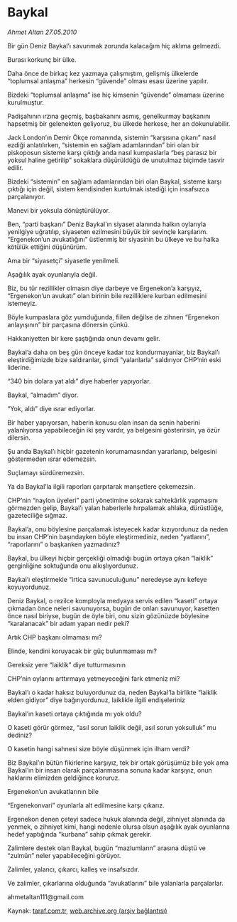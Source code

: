 # Baykal

*Ahmet Altan 27.05.2010*

<div class="yazi"><p>Bir gün Deniz Baykal’ı savunmak zorunda kalacağım hiç aklıma gelmezdi.</p>
<p>Burası korkunç bir ülke.</p>
<p>Daha önce de birkaç kez yazmaya çalışmıştım, gelişmiş ülkelerde “toplumsal anlaşma” herkesin “güvende” olması esası üzerine yapılır.</p>
<p>Bizdeki “toplumsal anlaşma” ise hiç kimsenin “güvende” olmaması üzerine kurulmuştur.</p>
<p>Padişahının ırzına geçmiş, başbakanını asmış, genelkurmay başkanını hapsetmiş bir gelenekten geliyoruz, bu ülkede herkese, her an dokunulabilir.</p>
<p>Jack London’ın Demir Ökçe romanında, sistemin “karşısına çıkanı” nasıl ezdiği anlatılırken, “sistemin en sağlam adamlarından” biri olan bir piskoposun sisteme karşı çıktığı anda nasıl kumpaslarla “beş parasız bir yoksul haline getirilip” sokaklara düşürüldüğü de unutulmaz biçimde tasvir edilir.</p>
<p>Bizdeki “sistemin” en sağlam adamlarından biri olan Baykal, sisteme karşı çıktığı için değil, sistem kendisinden kurtulmak istediği için insafsızca parçalanıyor.</p>
<p>Manevi bir yoksula dönüştürülüyor.</p>
<p>Ben, “parti başkanı” Deniz Baykal’ın siyaset alanında halkın oylarıyla yenilgiye uğratılıp, siyaseten ezilmesini büyük bir sevinçle karşılarım. “Ergenekon’un avukatlığını” üstlenmiş bir siyasinin bu ülkeye ve bu halka kötülük ettiğini düşünürüm.</p>
<p>Ama bir “siyasetçi” siyasetle yenilmeli.</p>
<p>Aşağılık ayak oyunlarıyla değil.</p>
<p>Biz, bu tür rezillikler olmasın diye darbeye ve Ergenekon’a karşıyız, “Ergenekon’un avukatı” olan birinin bile rezilliklere kurban edilmesini istemeyiz.</p>
<p>Böyle kumpaslara göz yumduğunda, fiilen değilse de zihnen “Ergenekon anlayışının” bir parçasına dönersin çünkü.</p>
<p>Hakkaniyetten bir kere şaştığında onun devamı gelir.</p>
<p>Baykal’a daha on beş gün önceye kadar toz kondurmayanlar, biz Baykal’ı eleştirdiğimizde bize saldıranlar, şimdi “yalanlarla” saldırıyor CHP’nin eski liderine.</p>
<p>“340 bin dolara yat aldı” diye haberler yapıyorlar.</p>
<p>Baykal, “almadım” diyor.</p>
<p>“Yok, aldı” diye ısrar ediyorlar.</p>
<p>Bir haber yapıyorsan, haberin konusu olan insan da senin haberini yalanlıyorsa yapabileceğin iki şey vardır, ya belgesini gösterirsin, ya özür dilersin.</p>
<p>Şu anda Baykal’ı hiçbir gazetenin korumamasından yararlanıp, belgesini göstermeden ısrar edemezsin.</p>
<p>Suçlamayı sürdüremezsin.</p>
<p>Ya da Baykal’la ilgili raporları çarpıtarak manşetlere çekemezsin.</p>
<p>CHP’nin “naylon üyeleri” parti yönetimine sokarak sahtekârlık yapmasını görmezden gelip, Baykal’ı yalan haberlerle hırpalamak ahlaka, dürüstlüğe, gazeteciliğe sığmaz.</p>
<p>Baykal’a, onu böylesine parçalamak isteyecek kadar kızıyordunuz da neden bu insan CHP’nin başındayken böyle eleştirmediniz, neden “yatlarını”, “raporlarını” o başkanken yazmadınız?</p>
<p>Baykal, bu ülkeyi hiçbir gerçekliği olmadığı bugün ortaya çıkan “laiklik” gerginliğine soktuğunda onu alkışlıyordunuz.</p>
<p>Baykal’ı eleştirmekle “irtica savunuculuğunu” neredeyse aynı kefeye koyuyordunuz.</p>
<p>Deniz Baykal, o rezilce komployla medyaya servis edilen “kaseti” ortaya çıkmadan önce neleri savunuyorsa, bugün de onları savunuyor, kasetten önce nasıl biriyse, bugün de öyle biri, onu sizin gözünüzde böylesine “karalanacak” bir adam yapan nedir peki?</p>
<p>Artık CHP başkanı olmaması mı?</p>
<p>Elinde, kendini koruyacak bir güç bulunmaması mı?</p>
<p>Gereksiz yere “laiklik” diye tutturmasının</p>
<p>CHP’nin oylarını arttırmaya yetmeyeceğini fark etmeniz mi?</p>
<p>Baykal’ı o kadar haksız buluyordunuz da, neden Baykal’la birlikte “laiklik elden gidiyor” diye bağırıyordunuz, laiklikle ilgili endişeleriniz</p>
<p>Baykal’ın kaseti ortaya çıktığında mı yok oldu?</p>
<p>O kaseti görür görmez, “asıl sorun laiklik değil, asıl sorun yoksulluk” mu dediniz?</p>
<p>O kasetin hangi sahnesi size böyle düşünmek için ilham verdi?</p>
<p>Biz Baykal’ın bütün fikirlerine karşıyız, tek bir ortak görüşümüz bile yok ama Baykal’ın bir insan olarak parçalanmasına sonuna kadar karşıyız, onun haklarını elimizden geldiğince koruruz.</p>
<p>Ergenekon’un avukatlarının bile</p>
<p>“Ergenekonvari” oyunlarla alt edilmesine karşı çıkarız.</p>
<p>Ergenekon denen çeteyi sadece hukuk alanında değil, zihniyet alanında da yenmek, o zihniyet kimi, hangi nedenle olursa olsun aşağılık ayak oyunlarına hedef yaptığında “kurbana” sahip çıkmak gerekir.</p>
<p>Zalimlere destek olan Baykal, bugün “mazlumların” arasına düştü ve “zulmün” neler yapabileceğini görüyor.</p>
<p>Zalimler, yalancı, çıkarcı, kalleş ve insafsızdır.</p>
<p>Ve zalimler, çıkarlarına olduğunda “avukatlarını” bile yalanlarla parçalarlar.</p>
<p>ahmetaltan111@gmail.com</p></div>

Kaynak: [taraf.com.tr](http://www.taraf.com.tr:80/ahmet-altan/makale-baykal-2.htm), [web.archive.org (arşiv bağlantısı)](http://web.archive.org/web/20100530035553/http://www.taraf.com.tr:80/ahmet-altan/makale-baykal-2.htm)
